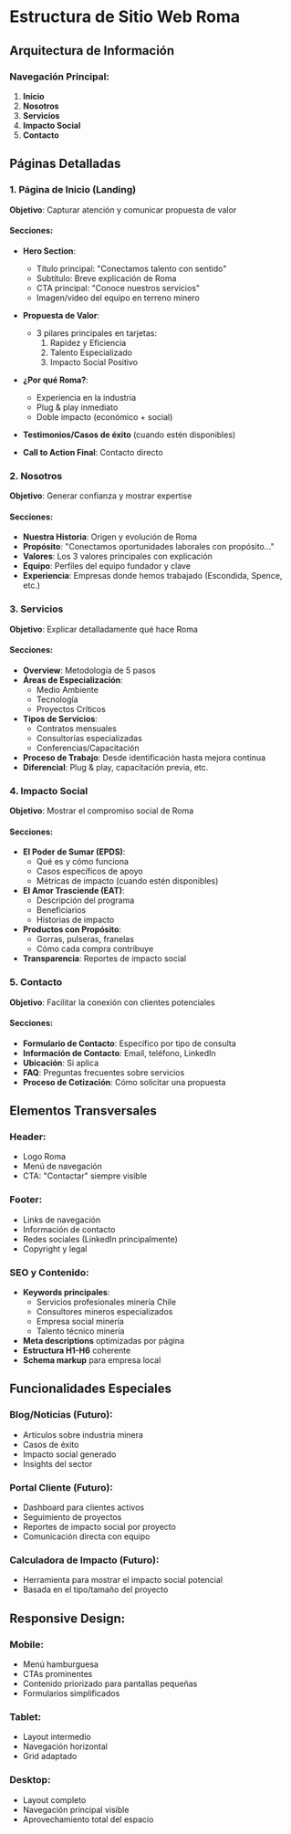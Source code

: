 # Estructura de Sitio Web Roma

## Arquitectura de Información

### Navegación Principal:
1. **Inicio**
2. **Nosotros**
3. **Servicios**
4. **Impacto Social**
5. **Contacto**

## Páginas Detalladas

### 1. Página de Inicio (Landing)
**Objetivo**: Capturar atención y comunicar propuesta de valor

#### Secciones:
- **Hero Section**:
  - Título principal: "Conectamos talento con sentido"
  - Subtítulo: Breve explicación de Roma
  - CTA principal: "Conoce nuestros servicios"
  - Imagen/video del equipo en terreno minero

- **Propuesta de Valor**:
  - 3 pilares principales en tarjetas:
    1. Rapidez y Eficiencia
    2. Talento Especializado
    3. Impacto Social Positivo

- **¿Por qué Roma?**:
  - Experiencia en la industria
  - Plug & play inmediato
  - Doble impacto (económico + social)

- **Testimonios/Casos de éxito** (cuando estén disponibles)

- **Call to Action Final**: Contacto directo

### 2. Nosotros
**Objetivo**: Generar confianza y mostrar expertise

#### Secciones:
- **Nuestra Historia**: Origen y evolución de Roma
- **Propósito**: "Conectamos oportunidades laborales con propósito..."
- **Valores**: Los 3 valores principales con explicación
- **Equipo**: Perfiles del equipo fundador y clave
- **Experiencia**: Empresas donde hemos trabajado (Escondida, Spence, etc.)

### 3. Servicios
**Objetivo**: Explicar detalladamente qué hace Roma

#### Secciones:
- **Overview**: Metodología de 5 pasos
- **Áreas de Especialización**:
  - Medio Ambiente
  - Tecnología
  - Proyectos Críticos
- **Tipos de Servicios**:
  - Contratos mensuales
  - Consultorías especializadas
  - Conferencias/Capacitación
- **Proceso de Trabajo**: Desde identificación hasta mejora continua
- **Diferencial**: Plug & play, capacitación previa, etc.

### 4. Impacto Social
**Objetivo**: Mostrar el compromiso social de Roma

#### Secciones:
- **El Poder de Sumar (EPDS)**:
  - Qué es y cómo funciona
  - Casos específicos de apoyo
  - Métricas de impacto (cuando estén disponibles)
- **El Amor Trasciende (EAT)**:
  - Descripción del programa
  - Beneficiarios
  - Historias de impacto
- **Productos con Propósito**:
  - Gorras, pulseras, franelas
  - Cómo cada compra contribuye
- **Transparencia**: Reportes de impacto social

### 5. Contacto
**Objetivo**: Facilitar la conexión con clientes potenciales

#### Secciones:
- **Formulario de Contacto**: Específico por tipo de consulta
- **Información de Contacto**: Email, teléfono, LinkedIn
- **Ubicación**: Si aplica
- **FAQ**: Preguntas frecuentes sobre servicios
- **Proceso de Cotización**: Cómo solicitar una propuesta

## Elementos Transversales

### Header:
- Logo Roma
- Menú de navegación
- CTA: "Contactar" siempre visible

### Footer:
- Links de navegación
- Información de contacto
- Redes sociales (LinkedIn principalmente)
- Copyright y legal

### SEO y Contenido:
- **Keywords principales**:
  - Servicios profesionales minería Chile
  - Consultores mineros especializados
  - Empresa social minería
  - Talento técnico minería
- **Meta descriptions** optimizadas por página
- **Estructura H1-H6** coherente
- **Schema markup** para empresa local

## Funcionalidades Especiales

### Blog/Noticias (Futuro):
- Artículos sobre industria minera
- Casos de éxito
- Impacto social generado
- Insights del sector

### Portal Cliente (Futuro):
- Dashboard para clientes activos
- Seguimiento de proyectos
- Reportes de impacto social por proyecto
- Comunicación directa con equipo

### Calculadora de Impacto (Futuro):
- Herramienta para mostrar el impacto social potencial
- Basada en el tipo/tamaño del proyecto

## Responsive Design:

### Mobile:
- Menú hamburguesa
- CTAs prominentes
- Contenido priorizado para pantallas pequeñas
- Formularios simplificados

### Tablet:
- Layout intermedio
- Navegación horizontal
- Grid adaptado

### Desktop:
- Layout completo
- Navegación principal visible
- Aprovechamiento total del espacio